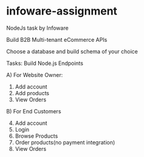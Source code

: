 # infoware-assignment
NodeJs task by Infoware


Build B2B Multi-tenant eCommerce APIs


Choose a database and build schema of your choice

Tasks: Build Node.js Endpoints

  A) For Website Owner:

1. Add account
2. Add products
3. View Orders

  B) For End Customers

4. Add account
5. Login
6. Browse Products
7. Order products(no payment integration)
8. View Orders

